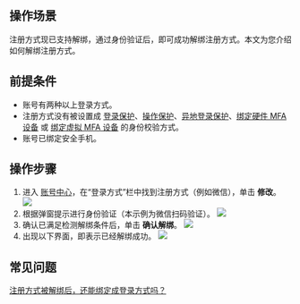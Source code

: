 ## 操作场景

注册方式现已支持解绑，通过身份验证后，即可成功解绑注册方式。本文为您介绍如何解绑注册方式。

## 前提条件

- 账号有两种以上登录方式。
- 注册方式没有被设置成 [登录保护](https://cloud.tencent.com/document/product/378/8392)、[操作保护](https://cloud.tencent.com/document/product/378/10740)、[异地登录保护](https://cloud.tencent.com/document/product/378/43101)、[绑定硬件 MFA 设备](https://cloud.tencent.com/document/product/378/55648) 或 [绑定虚拟 MFA 设备](https://cloud.tencent.com/document/product/378/55649) 的身份校验方式。
- 账号已绑定安全手机。

## 操作步骤

1. 进入 [账号中心](https://console.cloud.tencent.com/developer)，在“登录方式”栏中找到注册方式（例如微信），单击 **修改**。
![](https://qcloudimg.tencent-cloud.cn/raw/63af5e8a59534825a0f0002fed19dbf6.png)
2. 根据弹窗提示进行身份验证（本示例为微信扫码验证）。
![](https://qcloudimg.tencent-cloud.cn/raw/8f66227eb8c5eb599df118597f6a84c5.png)
3. 确认已满足检测解绑条件后，单击 **确认解绑**。
![](https://qcloudimg.tencent-cloud.cn/raw/a500044e4a14e144b4cab0c4273c9ecf.png)
4. 出现以下界面，即表示已经解绑成功。
![](https://qcloudimg.tencent-cloud.cn/raw/bce35369dd5c95f9ecd5d3542209280e.png)

## 常见问题

[注册方式被解绑后，还能绑定成登录方式吗？](https://cloud.tencent.com/document/product/378/55638#.E6.B3.A8.E5.86.8C.E6.96.B9.E5.BC.8F.E8.A2.AB.E8.A7.A3.E7.BB.91.E5.90.8E.EF.BC.8C.E8.BF.98.E8.83.BD.E7.BB.91.E5.AE.9A.E6.88.90.E7.99.BB.E5.BD.95.E6.96.B9.E5.BC.8F.E5.90.97.EF.BC.9F)
